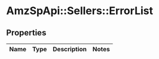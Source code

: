 # AmzSpApi::Sellers::ErrorList

## Properties
Name | Type | Description | Notes
------------ | ------------- | ------------- | -------------

